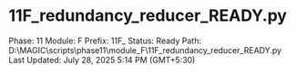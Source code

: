 # 11F_redundancy_reducer_READY.py

Phase: 11
Module: F
Prefix: 11F_
Status: Ready
Path: D:\MAGIC\scripts\phase11\module_F\11F_redundancy_reducer_READY.py
Last Updated: July 28, 2025 5:14 PM (GMT+5:30)